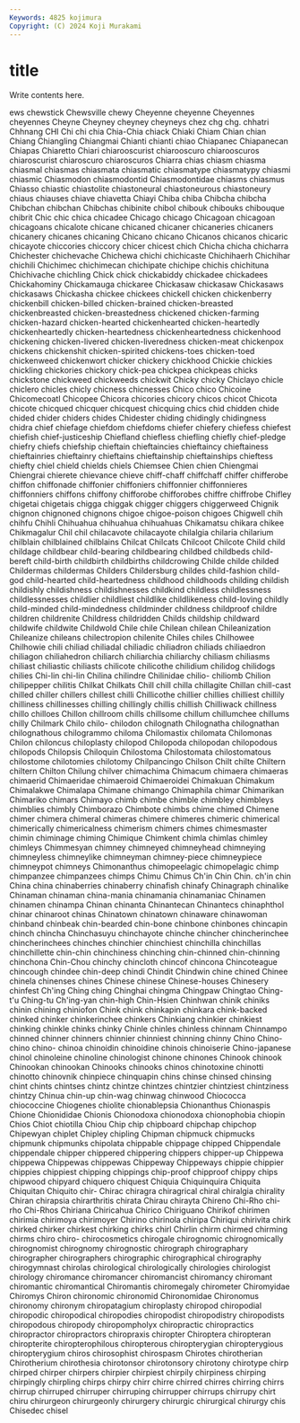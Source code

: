 ```yaml
---
Keywords: 4825 kojimura
Copyright: (C) 2024 Koji Murakami
---
```


# title

Write contents here.



ews
chewstick Chewsville chewy Cheyenne cheyenne Cheyennes cheyennes Cheyne Cheyney cheyney
cheyneys chez chg chg. chhatri Chhnang CHI Chi chi chia
Chia-Chia chiack Chiaki Chiam Chian chian Chiang Chiangling Chiangmai Chianti
chianti chiao Chiapanec Chiapanecan Chiapas Chiaretto Chiari chiarooscurist chiarooscuro chiarooscuros
chiaroscurist chiaroscuro chiaroscuros Chiarra chias chiasm chiasma chiasmal chiasmas chiasmata
chiasmatic chiasmatype chiasmatypy chiasmi chiasmic Chiasmodon chiasmodontid Chiasmodontidae chiasms chiasmus
Chiasso chiastic chiastolite chiastoneural chiastoneurous chiastoneury chiaus chiauses chiave chiavetta
Chiayi Chiba chiba Chibcha chibcha Chibchan chibchan Chibchas chibinite chibol
chibouk chibouks chibouque chibrit Chic chic chica chicadee Chicago chicago
Chicagoan chicagoan chicagoans chicalote chicane chicaned chicaner chicaneries chicaners chicanery
chicanes chicaning Chicano chicano Chicanos chicanos chicaric chicayote chiccories chiccory
chicer chicest chich Chicha chicha chicharra Chichester chichevache Chichewa chichi
chichicaste Chichihaerh Chichihar chichili Chichimec chichimecan chichipate chichipe chichis chichituna
Chichivache chichling Chick chick chickabiddy chickadee chickadees Chickahominy Chickamauga chickaree
Chickasaw chickasaw Chickasaws chickasaws Chickasha chickee chickees chickell chicken chickenberry
chickenbill chicken-billed chicken-brained chicken-breasted chickenbreasted chicken-breastedness chickened chicken-farming chicken-hazard chicken-hearted
chickenhearted chicken-heartedly chickenheartedly chicken-heartedness chickenheartedness chickenhood chickening chicken-livered chicken-liveredness chicken-meat
chickenpox chickens chickenshit chicken-spirited chickens-toes chicken-toed chickenweed chickenwort chicker chickery
chickhood Chickie chickies chickling chickories chickory chick-pea chickpea chickpeas chicks
chickstone chickweed chickweeds chickwit Chicky chicky Chiclayo chicle chiclero chicles
chicly chicness chicnesses Chico chico Chicoine Chicomecoatl Chicopee Chicora chicories
chicory chicos chicot Chicota chicote chicqued chicquer chicquest chicquing chics
chid chidden chide chided chider chiders chides Chidester chiding chidingly
chidingness chidra chief chiefage chiefdom chiefdoms chiefer chiefery chiefess chiefest
chiefish chief-justiceship Chiefland chiefless chiefling chiefly chief-pledge chiefry chiefs chiefship
chieftain chieftaincies chieftaincy chieftainess chieftainries chieftainry chieftains chieftainship chieftainships chieftess
chiefty chiel chield chields chiels Chiemsee Chien chien Chiengmai Chiengrai
chierete chievance chieve chiff-chaff chiffchaff chiffer chifferobe chiffon chiffonade chiffonier
chiffoniers chiffonnier chiffonnieres chiffonniers chiffons chiffony chifforobe chifforobes chiffre chiffrobe
Chifley chigetai chigetais chigga chiggak chigger chiggers chiggerweed Chignik chignon
chignoned chignons chigoe chigoe-poison chigoes Chigwell chih chihfu Chihli Chihuahua
chihuahua chihuahuas Chikamatsu chikara chikee Chikmagalur Chil chil chilacavote chilacayote
chilalgia chilaria chilarium chilblain chilblained chilblains Chilcat Chilcats Chilcoot Chilcote
Child child childage childbear child-bearing childbearing childbed childbeds child-bereft child-birth
childbirth childbirths childcrowing Childe childe childed Childermas childermas Childers Childersburg
childes child-fashion child-god child-hearted child-heartedness childhood childhoods childing childish childishly
childishness childishnesses childkind childless childlessness childlessnesses childlier childliest childlike childlikeness
child-loving childly child-minded child-mindedness childminder childness childproof childre children childrenite
Childress childridden Childs childship childward childwife childwite Childwold Chile chile
Chilean chilean Chileanization Chileanize chileans chilectropion chilenite Chiles chiles Chilhowee
Chilhowie chili chiliad chiliadal chiliadic chiliadron chiliads chiliaedron chiliagon chiliahedron
chiliarch chiliarchia chiliarchy chiliasm chiliasms chiliast chiliastic chiliasts chilicote chilicothe
chilidium chilidog chilidogs chilies Chi-lin chi-lin Chilina chilindre Chilinidae chilio-
chiliomb Chilion chilipepper chilitis Chilkat Chilkats Chill chill chilla chillagite
Chillan chill-cast chilled chiller chillers chillest chilli Chillicothe chillier chillies
chilliest chillily chilliness chillinesses chilling chillingly chillis chillish Chilliwack chillness
chillo chilloes Chillon chillroom chills chillsome chillum chillumchee chillums chilly
Chilmark Chilo chilo- chilodon chilognath Chilognatha chilognathan chilognathous chilogrammo chiloma
Chilomastix chilomata Chilomonas Chilon chiloncus chiloplasty chilopod Chilopoda chilopodan chilopodous
chilopods Chilopsis Chiloquin Chilostoma Chilostomata chilostomatous chilostome chilotomies chilotomy Chilpancingo
Chilson Chilt chilte Chiltern chiltern Chilton Chilung chilver chimachima Chimacum
chimaera chimaeras chimaerid Chimaeridae chimaeroid Chimaeroidei Chimakuan Chimakum Chimalakwe Chimalapa
Chimane chimango Chimaphila chimar Chimarikan Chimariko chimars Chimayo chimb chimbe
chimble chimbley chimbleys chimblies chimbly Chimborazo Chimbote chimbs chime chimed
Chimene chimer chimera chimeral chimeras chimere chimeres chimeric chimerical chimerically
chimericalness chimerism chimers chimes chimesmaster chimin chiminage chiming Chimique Chimkent
chimla chimlas chimley chimleys Chimmesyan chimney chimneyed chimneyhead chimneying chimneyless
chimneylike chimneyman chimney-piece chimneypiece chimneypot chimneys Chimonanthus chimopeelagic chimopelagic chimp
chimpanzee chimpanzees chimps Chimu Chimus Ch'in Chin Chin. ch'in chin
China china chinaberries chinaberry chinafish chinafy Chinagraph chinalike Chinaman chinaman
china-mania chinamania chinamaniac Chinamen chinamen chinampa Chinan chinanta Chinantecan Chinantecs
chinaphthol chinar chinaroot chinas Chinatown chinatown chinaware chinawoman chinband chinbeak
chin-bearded chin-bone chinbone chinbones chincapin chinch chincha Chinchasuyu chinchayote chinche
chincher chincherinchee chincherinchees chinches chinchier chinchiest chinchilla chinchillas chinchillette chin-chin
chinchiness chinching chin-chinned chin-chinning chinchona Chin-Chou chinchy chincloth chincof chincona
Chincoteague chincough chindee chin-deep chindi Chindit Chindwin chine chined Chinee
chinela chinenses chines Chinese chinese Chinese-houses Chinesery chinfest Ch'ing Ching
ching Chinghai chingma Chingpaw Chingtao Ching-t'u Ching-tu Ch'ing-yan chin-high Chin-Hsien
Chinhwan chinik chiniks chinin chining chiniofon Chink chink chinkapin chinkara
chink-backed chinked chinker chinkerinchee chinkers Chinkiang chinkier chinkiest chinking chinkle
chinks chinky Chinle chinles chinless chinnam Chinnampo chinned chinner chinners
chinnier chinniest chinning chinny Chino Chino- chino chino- chinoa chinoidin
chinoidine chinois chinoiserie Chino-japanese chinol chinoleine chinoline chinologist chinone chinones
Chinook chinook Chinookan chinookan Chinooks chinooks chinos chinotoxine chinotti chinotto
chinovnik chinpiece chinquapin chins chinse chinsed chinsing chint chints chintses
chintz chintze chintzes chintzier chintziest chintziness chintzy Chinua chin-up chin-wag
chinwag chinwood Chiococca chiococcine Chiogenes chiolite chionablepsia Chionanthus Chionaspis Chione
Chionididae Chionis Chionodoxa chionodoxa chionophobia chiopin Chios Chiot chiotilla Chiou
Chip chip chipboard chipchap chipchop Chipewyan chiplet Chipley chipling Chipman
chipmuck chipmucks chipmunk chipmunks chipolata chippable chippage chipped Chippendale chippendale
chipper chippered chippering chippers chipper-up Chippewa chippewa Chippewas chippewas Chippeway
Chippeways chippie chippier chippies chippiest chipping chippings chip-proof chipproof chippy
chips chipwood chipyard chiquero chiquest Chiquia Chiquinquira Chiquita Chiquitan Chiquito
chir- Chirac chiragra chiragrical chiral chiralgia chirality Chiran chirapsia chirarthritis
chirata Chirau chirayta Chireno Chi-Rho chi-rho Chi-Rhos Chiriana Chiricahua Chirico
Chiriguano Chirikof chirimen chirimia chirimoya chirimoyer Chirino chirinola chiripa Chiriqui
chirivita chirk chirked chirker chirkest chirking chirks chirl Chirlin chirm
chirmed chirming chirms chiro chiro- chirocosmetics chirogale chirognomic chirognomically chirognomist
chirognomy chirognostic chirograph chirographary chirographer chirographers chirographic chirographical chirography chirogymnast
chirolas chirological chirologically chirologies chirologist chirology chiromance chiromancer chiromancist chiromancy
chiromant chiromantic chiromantical Chiromantis chiromegaly chirometer Chiromyidae Chiromys Chiron chironomic
chironomid Chironomidae Chironomus chironomy chironym chiropatagium chiroplasty chiropod chiropodial chiropodic
chiropodical chiropodies chiropodist chiropodistry chiropodists chiropodous chiropody chiropompholyx chiropractic chiropractics
chiropractor chiropractors chiropraxis chiropter Chiroptera chiropteran chiropterite chiropterophilous chiropterous chiropterygian
chiropterygious chiropterygium chiros chirosophist chirospasm Chirotes chirotherian Chirotherium chirothesia chirotonsor
chirotonsory chirotony chirotype chirp chirped chirper chirpers chirpier chirpiest chirpily
chirpiness chirping chirpingly chirpling chirps chirpy chirr chirre chirred chirres
chirring chirrs chirrup chirruped chirruper chirruping chirrupper chirrups chirrupy chirt
chiru chirurgeon chirurgeonly chirurgery chirurgic chirurgical chirurgy chis Chisedec chisel
